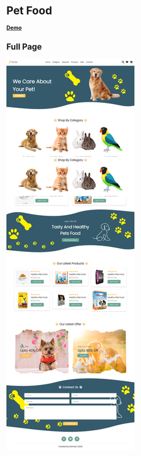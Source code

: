 #   Pet Food

**[Demo](https://michael-ss-pet-food.netlify.app/)**


## Full Page

<p aling="center">
    <img src="preview.png" alt="">
</p>
